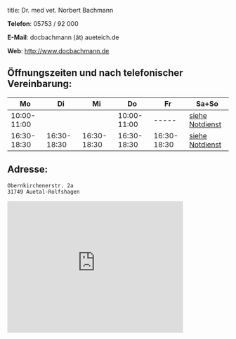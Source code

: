 title: Dr. med vet. Norbert Bachmann

**Telefon**:   05753 / 92 000

**E-Mail**: docbachmann (ät) aueteich.de
 
**Web**: <http://www.docbachmann.de>

Öffnungszeiten und nach telefonischer Vereinbarung:
---------------

|  Mo         |  Di         |  Mi         |  Do         |  Fr         |           Sa+So                      |
| -----       | -----       | -----       | -----       | -----       | ------------------------------------ |
| 10:00-11:00 |             |             |10:00-11:00  |    -----    | [siehe Notdienst](../notdienst.html) |
| 16:30-18:30 | 16:30-18:30 | 16:30-18:30 | 16:30-18:30 | 16:30-18:30 | [siehe Notdienst](../notdienst.html) |



Adresse:
---------

    Obernkirchenerstr. 2a
    31749 Auetal-Rolfshagen


<iframe src="https://www.google.com/maps/embed?pb=!1m14!1m8!1m3!1d19547.38313806902!2d9.152166!3d52.235702!3m2!1i1024!2i768!4f13.1!3m3!1m2!1s0x47ba7c6961c8e20f%3A0x19093ca6a53ac449!2sDr.+med.+vet.+Norbert+Bachmann!5e0!3m2!1sde!2sde!4v1417621477617" width="400" height="300" frameborder="0" style="border:0"></iframe>
